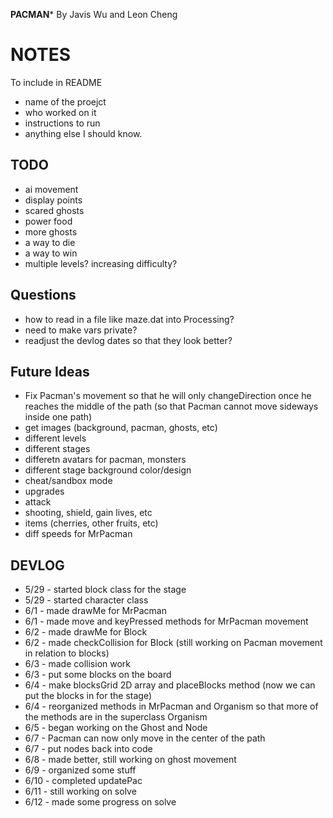 **PACMAN***
By Javis Wu and Leon Cheng

NOTES
=====
To include in README
- name of the proejct
- who worked on it
- instructions to run
- anything else I should know.

TODO
----
* ai movement
* display points
* scared ghosts
* power food
* more ghosts
* a way to die
* a way to win
* multiple levels? increasing difficulty?

Questions
---------
* how to read in a file like maze.dat into Processing?
* need to make vars private?
* readjust the devlog dates so that they look better?

Future Ideas
------------
* Fix Pacman's movement so that he will only changeDirection once he reaches the middle of the path (so that Pacman cannot move sideways inside one path)
* get images (background, pacman, ghosts, etc)
* different levels
* different stages
* differetn avatars for pacman, monsters
* different stage background color/design
* cheat/sandbox mode
* upgrades
* attack
* shooting, shield, gain lives, etc
* items (cherries, other fruits, etc)
* diff speeds for MrPacman


DEVLOG
------
* 5/29 - started block class for the stage
* 5/29 - started character class 
* 6/1 - made drawMe for MrPacman
* 6/1 - made move and keyPressed methods for MrPacman movement
* 6/2 - made drawMe for Block
* 6/2 - made checkCollision for Block (still working on Pacman movement in relation to blocks)
* 6/3 - made collision work
* 6/3 - put some blocks on the board
* 6/4 - make blocksGrid 2D array and placeBlocks method (now we can put the blocks in for the stage)
* 6/4 - reorganized methods in MrPacman and Organism so that more of the methods are in the superclass Organism
* 6/5 - began working on the Ghost and Node
* 6/7 - Pacman can now only move in the center of the path
* 6/7 - put nodes back into code
* 6/8 - made better, still working on ghost movement
* 6/9 - organized some stuff
* 6/10 - completed updatePac
* 6/11 - still working on solve
* 6/12 - made some progress on solve